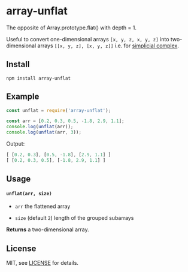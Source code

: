 array-unflat
============

The opposite of Array.prototype.flat() with depth = 1.

Useful to convert one-dimensional arrays `[x, y, z, x, y, z]` into two-dimensional arrays `[[x, y, z], [x, y, z]]` i.e. for [simplicial complex](https://github.com/mikolalysenko/simplicial-complex).

## Install
```
npm install array-unflat
```

## Example
```js
const unflat = require('array-unflat');

const arr = [0.2, 0.3, 0.5, -1.8, 2.9, 1.1];
console.log(unflat(arr));
console.log(unflat(arr, 3));
```
Output:

```js
[ [0.2, 0.3], [0.5, -1.8], [2.9, 1.1] ]
[ [0.2, 0.3, 0.5], [-1.8, 2.9, 1.1] ]
```

## Usage

#### `unflat(arr, size)`

- `arr` the flattened array

- `size` (default `2`) length of the grouped subarrays

**Returns** a two-dimensional array.


## License

MIT, see [LICENSE](LICENSE) for details.
